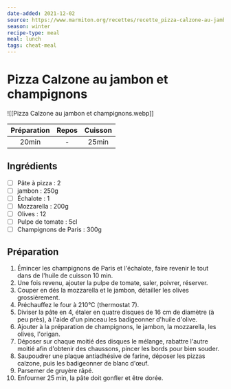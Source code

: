 ```yaml
---
date-added: 2021-12-02
source: https://www.marmiton.org/recettes/recette_pizza-calzone-au-jambon-et-champignons_56497.aspx
season: winter
recipe-type: meal
meal: lunch
tags: cheat-meal
---
```


# Pizza Calzone au jambon et champignons

![[Pizza Calzone au jambon et champignons.webp]]

| Préparation | Repos | Cuisson |
|:-----------:|:-----:|:-------:|
|    20min    |   -   |  25min  |

## Ingrédients

- [ ] Pâte à pizza : 2
- [ ] jambon : 250g
- [ ] Échalote : 1
- [ ] Mozzarella : 200g
- [ ] Olives : 12
- [ ] Pulpe de tomate : 5cl
- [ ] Champignons de Paris : 300g

## Préparation

1. Émincer les champignons de Paris et l'échalote, faire revenir le tout dans de l'huile de cuisson 10 min.
2. Une fois revenu, ajouter la pulpe de tomate, saler, poivrer, réserver.
3. Couper en dés la mozzarella et le jambon, détailler les olives grossièrement.
4. Préchauffez le four à 210°C (thermostat 7).
5. Diviser la pâte en 4, étaler en quatre disques de 16 cm de diamètre (à peu près), à l'aide d'un pinceau les badigeonner d'huile d'olive.
6. Ajouter à la préparation de champignons, le jambon, la mozzarella, les olives, l'origan.
7. Déposer sur chaque moitié des disques le mélange, rabattre l'autre moitié afin d'obtenir des chaussons, pincer les bords pour bien souder.
8. Saupoudrer une plaque antiadhésive de farine, déposer les pizzas calzone, puis les badigeonner de blanc d'œuf.
9. Parsemer de gruyère râpé.
10. Enfourner 25 min, la pâte doit gonfler et être dorée.

